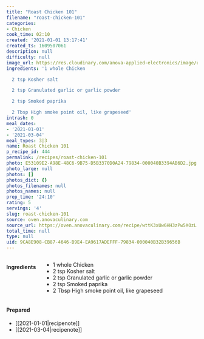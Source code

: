 ```yaml
---
title: "Roast Chicken 101"
filename: "roast-chicken-101"
categories:
- Chicken
cook_time: 02:10
created: '2021-01-01 13:17:41'
created_ts: 1609507061
description: null
difficulty: null
image_url: https://res.cloudinary.com/anova-applied-electronics/image/upload/w_517,h_327,c_fit,f_auto,q_auto,dpr_2.0,/f_auto/v1/production/6t9l6mw68ygk6t5zx5p2xc6quuqs
ingredients: '1 whole Chicken

  2 tsp Kosher salt

  2 tsp Granulated garlic or garlic powder

  2 tsp Smoked paprika

  2 Tbsp High smoke point oil, like grapeseed'
intrash: 0
meal_dates:
- '2021-01-01'
- '2021-03-04'
meal_types: 3|3
name: Roast Chicken 101
p_recipe_id: 444
permalink: /recipes/roast-chicken-101
photo: E53109E2-A98E-48C6-9B75-D5B3370D0A24-79834-000040B3394AB6D2.jpg
photo_large: null
photos: []
photos_dict: {}
photos_filenames: null
photos_names: null
prep_time: '24:10'
rating: 5
servings: '4'
slug: roast-chicken-101
source: oven.anovaculinary.com
source_url: https://oven.anovaculinary.com/recipe/wttK3xUw6HH3zPw5XOzL
total_time: null
type: null
uid: 9CA8E908-CB87-4646-B9E4-EA9617ADEFFF-79834-000040B32B39656B
---
```

<div class="large-8 medium-7 columns" id="writeup">	</div><!-- #writeup -->
</div><!-- #row-one -->
<div class="row" id="row-two">	<div class="medium-4 small-5 columns"><h4 id="ingredients">Ingredients</h4><div class="box box-ingredients content"><ul>
<li>1 whole Chicken</li>
<li>2 tsp Kosher salt</li>
<li>2 tsp Granulated garlic or garlic powder</li>
<li>2 tsp Smoked paprika</li>
<li>2 Tbsp High smoke point oil, like grapeseed</li>
</ul>
</div>	</div>	<div class="medium-6 small-7 columns">	</div>	<div class="medium-2 columns" id="photo-sidebar">		<div class="" id="meals"><h4>Prepared</h4><ul>
<li>[[2021-01-01|recipenote]]</li>
<li>[[2021-03-04|recipenote]]</li>
</ul>
		</div>